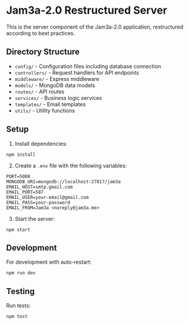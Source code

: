 # Jam3a-2.0 Restructured Server

This is the server component of the Jam3a-2.0 application, restructured according to best practices.

## Directory Structure

- `config/` - Configuration files including database connection
- `controllers/` - Request handlers for API endpoints
- `middleware/` - Express middleware
- `models/` - MongoDB data models
- `routes/` - API routes
- `services/` - Business logic services
- `templates/` - Email templates
- `utils/` - Utility functions

## Setup

1. Install dependencies:
```
npm install
```

2. Create a `.env` file with the following variables:
```
PORT=5000
MONGODB_URI=mongodb://localhost:27017/jam3a
EMAIL_HOST=smtp.gmail.com
EMAIL_PORT=587
EMAIL_USER=your-email@gmail.com
EMAIL_PASS=your-password
EMAIL_FROM=Jam3a <noreply@jam3a.me>
```

3. Start the server:
```
npm start
```

## Development

For development with auto-restart:
```
npm run dev
```

## Testing

Run tests:
```
npm test
```

